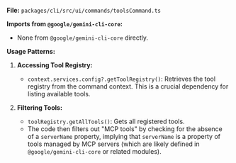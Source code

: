 **File:** `packages/cli/src/ui/commands/toolsCommand.ts`

**Imports from `@google/gemini-cli-core`:**
- None from `@google/gemini-cli-core` directly.

**Usage Patterns:**
1.  **Accessing Tool Registry:**
    *   `context.services.config?.getToolRegistry()`: Retrieves the tool registry from the command context. This is a crucial dependency for listing available tools.

2.  **Filtering Tools:**
    *   `toolRegistry.getAllTools()`: Gets all registered tools.
    *   The code then filters out "MCP tools" by checking for the absence of a `serverName` property, implying that `serverName` is a property of tools managed by MCP servers (which are likely defined in `@google/gemini-cli-core` or related modules).
